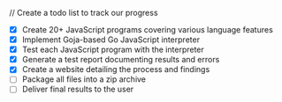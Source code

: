 // Create a todo list to track our progress
- [x] Create 20+ JavaScript programs covering various language features
- [x] Implement Goja-based Go JavaScript interpreter
- [x] Test each JavaScript program with the interpreter
- [x] Generate a test report documenting results and errors
- [x] Create a website detailing the process and findings
- [ ] Package all files into a zip archive
- [ ] Deliver final results to the user
